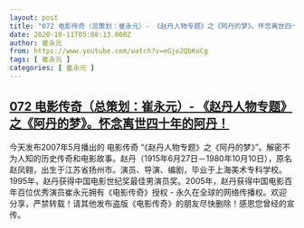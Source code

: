 ```yaml
---
layout: post
title: "072 电影传奇（总策划：崔永元）- 《赵丹人物专题》之《阿丹的梦》。怀念离世四十年的阿丹！"
date: 2020-10-11T05:08:13.000Z
author: 崔永元
from: https://www.youtube.com/watch?v=eGje2QbKoCg
tags: [ 崔永元 ]
categories: [ 崔永元 ]
---
```

<!--1602392893000-->
[072 电影传奇（总策划：崔永元）- 《赵丹人物专题》之《阿丹的梦》。怀念离世四十年的阿丹！](https://www.youtube.com/watch?v=eGje2QbKoCg)
------

<div>
今天发布2007年5月播出的 电影传奇 “《赵丹人物专题》之《阿丹的梦》”。解密不为人知的历史传奇和电影故事。赵丹（1915年6月27日－1980年10月10日），原名赵凤翱，出生于江苏省扬州市。演员、导演、编剧，毕业于上海美术专科学校。1995年，赵丹获得中国电影世纪奖最佳男演员奖。2005年，赵丹获得中国电影百年百位优秀演员崔永元拥有《电影传奇》授权 - 永久在全球的网络传播权。欢迎分享，严禁转载！请其他发布盗版《电影传奇》的朋友尽快删除！感恩您曾经的宣传。
</div>

